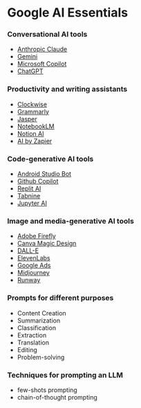 # Google AI Essentials

### Conversational AI tools

- [Anthropic Claude](https://www.anthropic.com/claude)
- [Gemini](https://gemini.google.com/)
- [Microsoft Copilot](https://copilot.microsoft.com/)
- [ChatGPT](https://chatgpt.com/)

### Productivity and writing assistants

- [Clockwise](https://www.getclockwise.com/)
- [Grammarly](https://www.grammarly.com/)
- [Jasper](https://www.jasper.ai/)
- [NotebookLM](https://notebooklm.google/)
- [Notion AI](https://www.notion.com/product/ai)
- [AI by Zapier](https://zapier.com/apps/ai/integrations)

### Code-generative AI tools

- [Android Studio Bot](https://developer.android.com/studio/preview/gemini)
- [Github Copilot](https://github.com/features/copilot)
- [Replit AI](https://replit.com/ai)
- [Tabnine](https://www.tabnine.com/)
- [Jupyter AI](https://jupyter-ai.readthedocs.io/en/latest/)

### Image and media-generative AI tools

- [Adobe Firefly](https://www.adobe.com/sensei/generative-ai/firefly.html)
- [Canva Magic Design](https://www.canva.com/magic-design/)
- [DALL-E](https://openai.com/index/dall-e-3/)
- [ElevenLabs](https://elevenlabs.io/)
- [Google Ads](https://ads.google.com/home/campaigns/ai-powered-ad-solutions/)
- [Midjourney](https://www.midjourney.com/home)
- [Runway](https://runwayml.com/)

### Prompts for different purposes

- Content Creation
- Summarization
- Classification
- Extraction
- Translation
- Editing
- Problem-solving

### Techniques for prompting an LLM

- few-shots prompting
- chain-of-thought prompting
